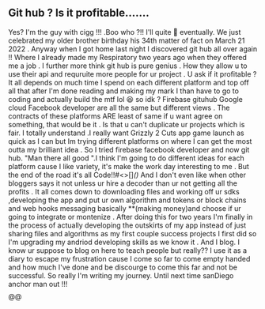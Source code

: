 ## Git hub ? Is it profitable.......

Yes? I'm the guy with cigg !!! .Boo who ?!! I'll quite 🙂 eventually.  We just celebrated  my older brother birthday his 34th matter of fact on March 21 2022 . Anyway when I got home last night I discovered git hub all over again !! Where I already made my Respiratory two years ago when they offered me a job . I further  more think git hub is pure genius . How they  allow u to use their api and requruite  more people for ur project . U ask if it profitable  ? It all depends on much time I spend on each different platform and top off all  that after I'm done reading and making my mark I than have to go to coding  and actually build the mtf lol 😆 so idk ? Firebase gituhub Google cloud Facebook developer are all the same but different views .  The contracts of these platforms ARE least of same if u want agree on  something,  that would be it . Is that u can't duplicate ur projects which is fair. I totally understand .I really want  Grizzly 2 Cuts app game launch as quick as I can but Im trying different platforms on where I can get  the most outta my brilliant idea . So I tried firebase facebook developer and now git hub. "Man there all good ".I think I'm going to do  different ideas  for each platform cause I like variety, it's make the work day interesting to me . But 
 the end of the road it's all Code!!#<>[]*()*  And  I don't even  like when other bloggers  says it not unless ur hire a decoder than ur not  getting all the profits . It all comes down to downloading files and working  off ur sdks ,developing  the app and put ur own algorithm and tokens or block chains and web hooks messaging basically  **(making money)and choose if ur going to integrate or montenize .  After doing this for two years I'm finally in the process of actually developing  the outskirts of my app instead of just sharing files and algorithms as my first couple success projects I first did so I'm upgrading  my andriod developing  skills as we know it . And I blog. I know ur suppose to blog on here  to  teach people but really??  I use it as a diary to escape my frustration cause I come so far to come empty handed and how much I've done and be discourge to come this far and not be successful.  So really I'm writing my journey.  Until next time sanDiego anchor man out !!!$$$$@@